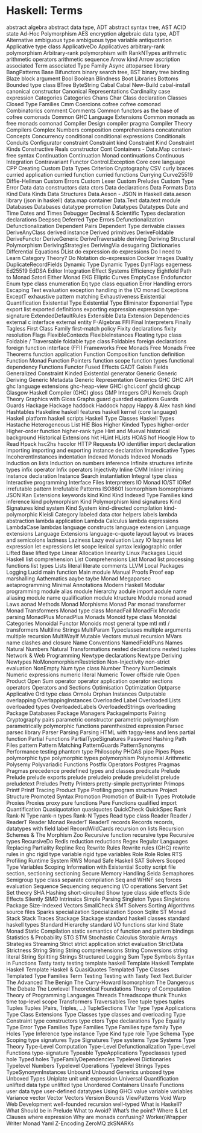 # Haskell: Terms


abstract algebra
abstract data type, ADT
abstract syntax tree, AST
ACID state
Ad-Hoc Polymorphism
AES encryption
algebraic data type, ADT
Alternative
ambiguous type
ambiguous type variable
antiquotation
Applicative type class
ApplicativeDo
Applicatives
arbitrary-rank polymorphism
Arbitrary-rank polymorphism with RankNTypes
arithmetic
arithmetic operators
arithmetic sequence
Arrow kind
Arrow
ascription
associated Term
associated Type Family
Async
attoparsec library
BangPatterns
Base
Bifunctors
binary search tree, BST
binary tree
binding
Blaze
block argument
Bool
Boolean Blindness
Boot Libraries
Bottoms
Bounded type class
BTree
ByteString
Cabal
Cabal New-Build
cabal-install
canonical constructor
Canonical Representations
Cardinality
case expression
Categories
Categories
Chans
Char
Class declaration
Classes
Closed Type Families
Cmm
Coercions
cofree
cofree comonad
Combinatorics
comment
Comments
Common functors as the base of cofree comonads
Common GHC Language Extensions
Common monads as free monads
comonad
Compiler Design
compiler pragma
Compiler Theory
Compilers
Complex Numbers
composition
comprehensions
concatenation
Concepts
Concurrency
conditional
conditional expressions
Conditionals
Conduits
Configurator
constraint
Constraint kind
Constraint Kind
Constraint Kinds
Constructive Reals
constructor
Cont
Containers - Data.Map
context-free syntax
Continuation
Continuation Monad
continuations
Continuous Integration
Contravariant Functor
Control.Exception
Core
core language
CPP
Creating Custom Data Types
Criterion
Cryptography
CSV
curly braces
curried application
curried function
curried functions
Currying
Curve25519 Diffie-Hellman
Custom Errors
Custom Lexer
Custom Preludes
Custom Type Error
Data
data constructors
data ctors
Data declarations
Data Formats
Data Kind
Data Kinds
Data Structures
Data.Aeson - JSON in Haskell
data.aeson library (json in haskell)
data.map container
Data.Text
data.text module
Databases
Databases
datatype promotion
Datatypes
Datatypes
Date and Time
Dates and Times
Debugger
Decimal & Scientific Types
declaration
declarations
Deepseq
Deferred Type Errors
Defunctionalization
Defunctionalization
Dependent Pairs
Dependent Type
derivable classes
DeriveAnyClass
derived instance
Derived primitives
DeriveFoldable
DeriveFunctor
DeriveGeneric
DeriveTraversable
deriving
Deriving Structural Polymorphism
DerivingStrategies
DerivingVia
desugaring
Dictionaries
Differential Equations
DList
do expression
do expressions
Do I need to Learn Category Theory?
Do Notation
do-expression
Docker Images
Duality
DuplicateRecordFields
Dynamic Type
Dynamic Types
DynFlags
eagerness
Ed25519 EdDSA
Editor Integration
Effect Systems
Efficiency
Eightfold Path to Monad Satori
Either Monad
EKG
Elliptic Curves
EmptyCase
Endofunctor
Enum type class
enumeration
Eq type class
equation
Error Handling
errors
Escaping Text
evaluation
exception handling in the I/O monad
Exceptions
ExceptT
exhaustive pattern matching
Exhaustiveness
Existential Quantification
Existential Type
Existential Type Eliminator
Exponential Type
export list
exported definitions
exporting
expression
expression type-signature
ExtendedDefaultRules
Extensible Data
Extension Dependencies
external c interface
external entity
F-Algebras
FFI
Final Interpreters
Finally Tagless
First Class Family
first-match policy
Fixity declarations
fixity resolution
Flags
FlexibleContexts
FlexibleInstances
Floating type class
Foldable / Traversable
foldable type class
Foldables
foreign declarations
foreign function interface (FFI)
Frameworks
Free Monads
Free Monads
Free Theorems
function application
Function Composition
function definition
Function Monad
Function Pointers
function scope
function types
functional dependency
Functions
Functor
Fused Effects
GADT
Galois Fields
Generalized Constraint Kinded Existential
generator
Generic
Generic Deriving
Generic Metadata
Generic Representation
Generics
GHC
GHC API
ghc language extensions
ghc-heap-view
GHCi
ghci.conf
ghcid
ghcup
Glasgow Haskell Compiler (GHC)
gloss
GMP Integers
GPU Kernels
Graph Theory
Graphics with Gloss
Graphs
guard
guarded equations
Guards
Guards
Hackage
Hackage
haddock
Haddock
happy
Happy & Alex
hash kind
Hashtables
Haskeline
haskell features
haskell kernel (core language)
Haskell platform
haskell scripts
Haskell Type Classes
Haskell Types
Hastache
Heterogeneous List
HIE Bios
Higher Kinded Types
higher-order
Higher-order function
higher-rank type
Hint and Mueval
historical background
Historical Extensions
hkt
HLint
HLists
HOAS
hof
Hoogle
How to Read
Hpack
hsc2hs
hscolor
HTTP Requests
I/O
identifier
import declaration
importing
importing and exporting instance declaration
Impredicative Types
IncoherentInstances
indentation
Indexed Monads
Indexed Monads
Induction on lists
Induction on numbers
inference
Infinite structures
infinite types
infix operator
Infix operators
Injectivity
Inline CMM
Inliner
inlining
instance declaration
Instance Search
instantiation
Integral type class
Interactive programming
Interface Files
Interpreters
IO Monad
IO/ST
IORef
irrefutable pattern
Irrefutable Patterns
ISO8601
Isomorphism
Isomorphisms
JSON
Kan Extensions
keywords
kind
Kind
Kind Indexed Type Families
kind inference
kind polymorphism
Kind Polymorphism
kind signatures
Kind Signatures
kind system
Kind System
kind-directed compilation
kind-polymorphic
Kleisli Category
labeled data ctor helpers
labels
lambda abstraction
lambda application
Lambda Calculus
lambda expressions
LambdaCase
lambdas
language constructs
language extension
Language extensions
Language Extensions
language-c-quote
layout
layout vs braces and semicolons
laziness
Laziness
Lazy evaluation
Lazy IO
lazyness
let expression
let expressions
let scope
lexical syntax
lexigographic order
Lifted Base
lifted type
Linear Allocation
linearity
Linux Packages
Liquid Haskell
list comprehension
List Comprehensions
List Monad
list processing functions
list types
Lists
literal
literate comments
LLVM
Local Packages
Logging
Lucid
main function
Main module
Manual Proofs
Proof
eap
marshalling
Aathematics
aaybe
taybe Monad
Megaparsec
aetaprogramming
Minimal Annotations
Modern Haskell
Modular programming
module alias
module hierarchy
aodule import
aodule name aliasing
module name qualification
module ktructure
Module
monad
aonad Laws
aonad Methods
Monad Morphisms
Monad Par
monad transformer
Monad Transformers
Monad type class
MonadFail
MonadFix
Monadic parsing
MonadPlus
MonadPlus
Monads
Monoid type class
Monoidal Categories
Monoidal Functor
Monoids
most general type
mtl
mtl / transformers
Multiline Strings
MultiParam Typeclasses
multiple arguments
multiple recursion
MultiWayIf
Mutable Vectors
mutual recursion
MVars
name clashes and closure
Name Conventions
NamedFieldPuns
Names
Natural Numbers
Natural Transformations
nested declarations
nested tuples
Network & Web Programming
Newtype declarations
Newtype Deriving
Newtypes
NoMonomorphismRestriction
Non-Injectivity
non-strict evaluation
NonEmpty
Num type class
Number Theory
NumDecimals
Numeric expressions
numeric literal
Numeric Tower
offside rule
Open Product
Open Sum
operator
operator application
operator sections
operators
Operators and Sections
Optimisation
Optimization
Optparse Applicative
Ord type class
Ormolu
Orphan Instances
Outputable
overlapping
OverlappingInstances
Overloaded Label
Overloaded Lists
overloaded types
OverloadedLabels
OverloadedStrings
overloading
Package Databases
Package Managers
PackageImports
Pairing Cryptography
pairs
parametric constructor
parametric polymorphism
parametrically polymorphic functions
parenthesized expression
Parsec
parsec library
Parser
Parsing
Parsing HTML with taggy-lens and lens
partial function
Partial Functions
PartialTypeSignatures
Password Hashing
Path Files
pattern
Pattern Matching
PatternGuards
PatternSynonyms
Performance testing
phantom type
Philosophy
PHOAS
pipe
Pipes
Pipes
polymorphic type
polymorphic types
polymorphism
Polynomial Arithmetic
Polysemy
Polyvariadic Functions
Postfix Operators
Postgres
Pragmas
Pragmas
precedence
predefined types and classes
predicate
Prelude
Prelude
prelude exports
prelude preludeio
prelude preludelist
prelude preludetext
Preludes
Pretty Printers
pretty-simple
prettyprinter
Primops
Printf
Printf Tracing
Product Type
Profiling
program structure
Project Structure
Promoted Syntax
Promotion
Promotion of Built-In Types
Protolude
Proxies
Proxies
proxy
pure functions
Pure Functions
qualified import
Quantification
Quasiquotation
quasiquotes
QuickCheck
QuickSpec
Rank
Rank-N Type
rank-n types
Rank-N Types
Read type class
Reader
Reader / ReaderT
Reader Monad
ReaderT
ReaderT
records
Records
records, datatypes with field label
RecordWildCards
recursion on lists
Recursion Schemes & The Morphism Zoo
Recursive function
recursive type
Recursive types
RecursiveDo
Redis
reduction
reductions
Regex
Regular Languages
Replacing Partiality
Repline
Req
Rewrite Rules
Rewrite rules (GHC)
rewrite rules in ghc
rigid type variable
rigid type variables
Role
Role
Roles
RTS Profiling
Runtime System
RWS Monad
Safe Haskell
SAT Solvers
Scoped Type Variables
Scoping Information with Existential
Scotty
script file
section, sectioning
sectioning
Secure Memory Handling
Selda
Semaphores
Semigroup type class
separate compilation
Seq and WHNF
seq forces evaluation
Sequence
Sequencing
sequencing I/O operations
Servant
Set
Set theory
SHA Hashing
short-circuited
Show type class
side effects
Side Effects
Silently
SIMD Intrinsics
Simple Parsing
Singleton Types
Singletons Package
Size-Indexed Vectors
SmallCheck
SMT Solvers
Sorting Algorithms
source files
Sparks
specialization
Specialization
Spoon
Sqlite
ST Monad
Stack
Stack Traces
Stackage
Stackage
standard haskell classes
standard haskell types
Standard Hierarchy
standard I/O functions
star kind
State Monad
Static Compilation
static semantics of function and pattern bindings
Statistics & Probability
STG
STM
Stochastic Calculus
Storable Arrays
Strategies
Streaming
Strict
strict application
strict evaluation
StrictData
Strictness
String
String
String comprehensions
String Conversions
string literal
String Splitting
Strings
Structured Logging
Sum Type
Symbols
Syntax in Functions
Tasty
tasty testing
template haskell
Template Haskell
Template Haskell
Template Haskell & QuasiQuotes
Templated Type Classes
Templated Type Families
Term
Testing
Testing with Tasty
Text
Text.Builder
The Advanced
The Benign
The Curry-Howard Isomorphism
The Dangerous
The Debate
The Lowlevel
Theoretical Foundations
Theory of Computation
Theory of Programming Languages
Threads
Threadscope
thunk
Thunks
time
top-level scope
Transformers
Traversables
Tree
tuple types
tuples
Tuples
Tuples (Pairs, Triples, ...)
TupleSections
TVar
Type
Type Applications
Type Class Extensions
Type Classes
type classes and overloading
Type Constraint
type constructors
type ctors
Type declarations
Type Equality
Type Error
Type Families
Type Families
Type Families
type family
Type Holes
Type Inference
type instance
Type Kind
type role
Type Schema
Type Scoping
type signatures
Type Signatures
Type systems
Type Systems
Type Theory
Type-Level Computation
Type-Level Defunctionalization
Type-Level Functions
type-signature
Typeable
TypeApplications
Typeclasses
typed hole
Typed holes
TypeFamilyDependencies
Typelevel Dictionaries
Typelevel Numbers
Typelevel Operations
Typelevel Strings
Types
TypeSynonymInstances
Unbound
Unbound Generics
unboxed type
Unboxed Types
Uniplate
unit
unit expression
Universal Quantification
unlifted data type
unlifted type
Unordered Containers
Unsafe Functions
user data type
user-defined datatypes
Using GHCi
value
variable
variables
Variance
vector
Vector
Vectors
Version Bounds
ViewPatterns
Void
Warp
Web Development
well-founded recursion
well-typed
What is Haskell?
What Should be in Prelude
What to Avoid?
What’s the point?
Where & Let Clauses
where expression
Why are monads confusing?
Worker/Wrapper
Writer Monad
Yaml
Z-Encoding
ZeroMQ
zkSNARKs
